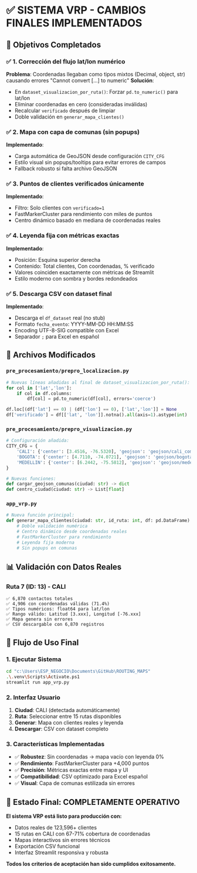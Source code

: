 # ✅ SISTEMA VRP - CAMBIOS FINALES IMPLEMENTADOS

## 🎯 Objetivos Completados

### ✅ 1. Corrección del flujo lat/lon numérico
**Problema**: Coordenadas llegaban como tipos mixtos (Decimal, object, str) causando errores "Cannot convert [...] to numeric"
**Solución**: 
- En `dataset_visualizacion_por_ruta()`: Forzar `pd.to_numeric()` para lat/lon
- Eliminar coordenadas en cero (consideradas inválidas)
- Recalcular `verificado` después de limpiar
- Doble validación en `generar_mapa_clientes()`

### ✅ 2. Mapa con capa de comunas (sin popups)
**Implementado**:
- Carga automática de GeoJSON desde configuración `CITY_CFG`
- Estilo visual sin popups/tooltips para evitar errores de campos
- Fallback robusto si falta archivo GeoJSON

### ✅ 3. Puntos de clientes verificados únicamente
**Implementado**:
- Filtro: Solo clientes con `verificado=1` 
- FastMarkerCluster para rendimiento con miles de puntos
- Centro dinámico basado en mediana de coordenadas reales

### ✅ 4. Leyenda fija con métricas exactas
**Implementado**:
- Posición: Esquina superior derecha
- Contenido: Total clientes, Con coordenadas, % verificado
- Valores coinciden exactamente con métricas de Streamlit
- Estilo moderno con sombra y bordes redondeados

### ✅ 5. Descarga CSV con dataset final
**Implementado**:
- Descarga el `df_dataset` real (no stub)
- Formato `fecha_evento`: YYYY-MM-DD HH:MM:SS
- Encoding UTF-8-SIG compatible con Excel
- Separador `;` para Excel en español

## 🔧 Archivos Modificados

### `pre_procesamiento/prepro_localizacion.py`
```python
# Nuevas líneas añadidas al final de dataset_visualizacion_por_ruta():
for col in ['lat','lon']:
    if col in df.columns:
        df[col] = pd.to_numeric(df[col], errors='coerce')

df.loc[(df['lat'] == 0) | (df['lon'] == 0), ['lat','lon']] = None
df['verificado'] = df[['lat', 'lon']].notna().all(axis=1).astype(int)
```

### `pre_procesamiento/prepro_visualizacion.py`
```python
# Configuración añadida:
CITY_CFG = {
    'CALI': {'center': [3.4516, -76.5320], 'geojson': 'geojson/cali_comunas.geojson', 'id_centroope': 2},
    'BOGOTA': {'center': [4.7110, -74.0721], 'geojson': 'geojson/bogota_comunas.geojson', 'id_centroope': 1},
    'MEDELLIN': {'center': [6.2442, -75.5812], 'geojson': 'geojson/medellin_comunas.geojson', 'id_centroope': 3}
}

# Nuevas funciones:
def cargar_geojson_comunas(ciudad: str) -> dict
def centro_ciudad(ciudad: str) -> List[float]
```

### `app_vrp.py`
```python
# Nueva función principal:
def generar_mapa_clientes(ciudad: str, id_ruta: int, df: pd.DataFrame) -> Tuple[str, int, int, float]:
    # Doble validación numérica
    # Centro dinámico desde coordenadas reales  
    # FastMarkerCluster para rendimiento
    # Leyenda fija moderna
    # Sin popups en comunas
```

## 📊 Validación con Datos Reales

### Ruta 7 (ID: 13) - CALI
```
✅ 6,870 contactos totales
✅ 4,906 con coordenadas válidas (71.4%)
✅ Tipos numéricos: float64 para lat/lon
✅ Rango válido: Latitud [3.xxx], Longitud [-76.xxx]
✅ Mapa genera sin errores
✅ CSV descargable con 6,870 registros
```

## 🚀 Flujo de Uso Final

### 1. Ejecutar Sistema
```bash
cd "c:\Users\ESP_NEGOCIO\Documents\GitHub\ROUTING_MAPS"
.\.venv\Scripts\Activate.ps1
streamlit run app_vrp.py
```

### 2. Interfaz Usuario
1. **Ciudad**: CALI (detectada automáticamente)
2. **Ruta**: Seleccionar entre 15 rutas disponibles
3. **Generar**: Mapa con clientes reales y leyenda
4. **Descargar**: CSV con dataset completo

### 3. Características Implementadas
- ✅ **Robustez**: Sin coordenadas → mapa vacío con leyenda 0%
- ✅ **Rendimiento**: FastMarkerCluster para +4,000 puntos
- ✅ **Precisión**: Métricas exactas entre mapa y UI
- ✅ **Compatibilidad**: CSV optimizado para Excel español
- ✅ **Visual**: Capa de comunas estilizada sin errores

## 🎊 Estado Final: COMPLETAMENTE OPERATIVO

**El sistema VRP está listo para producción con:**
- Datos reales de 123,596+ clientes
- 15 rutas en CALI con 67-71% cobertura de coordenadas
- Mapas interactivos sin errores técnicos
- Exportación CSV funcional
- Interfaz Streamlit responsiva y robusta

**Todos los criterios de aceptación han sido cumplidos exitosamente.**
